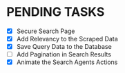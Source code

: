 # PENDING TASKS

- [x] Secure Search Page
- [x] Add Relevancy to the Scraped Data
- [x] Save Query Data to the Database
- [ ] Add Pagination in Search Results
- [x] Animate the Search Agents Actions